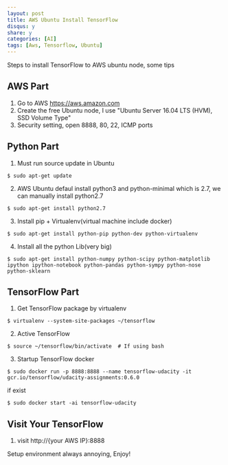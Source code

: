 ```yaml
---
layout: post
title: AWS Ubuntu Install TensorFlow
disqus: y
share: y
categories: [AI]
tags: [Aws, Tensorflow, Ubuntu]
---
```


Steps to install TensorFlow to AWS ubuntu node, some tips

AWS Part
---------------------
1. Go to AWS https://aws.amazon.com
2. Create the free Ubuntu node, I use "Ubuntu Server 16.04 LTS (HVM), SSD Volume Type"
3. Security setting, open 8888, 80, 22, ICMP ports

Python Part
---------------------
1. Must run source update in Ubuntu

```shell
$ sudo apt-get update
```
2. AWS Ubuntu defaul install python3 and python-minimal which is 2.7, we can manually install python2.7

```shell
$ sudo apt-get install python2.7
```
3. Install pip + Virtualenv(virtual machine include docker)

```shell
$ sudo apt-get install python-pip python-dev python-virtualenv
```
4. Install all the python Lib(very big)

```shell
$ sudo apt-get install python-numpy python-scipy python-matplotlib ipython ipython-notebook python-pandas python-sympy python-nose python-sklearn
```

TensorFlow Part
---------------------
1. Get TensorFlow package by virtualenv

```shell
$ virtualenv --system-site-packages ~/tensorflow
```
2. Active TensorFlow

```shell
$ source ~/tensorflow/bin/activate  # If using bash
```
3. Startup TensorFlow docker

```shell
$ sudo docker run -p 8888:8888 --name tensorflow-udacity -it gcr.io/tensorflow/udacity-assignments:0.6.0
```
if exist

```shell
$ sudo docker start -ai tensorflow-udacity
```

Visit Your TensorFlow
---------------------
1. visit http://{your AWS IP}:8888

Setup environment always annoying, Enjoy! 
